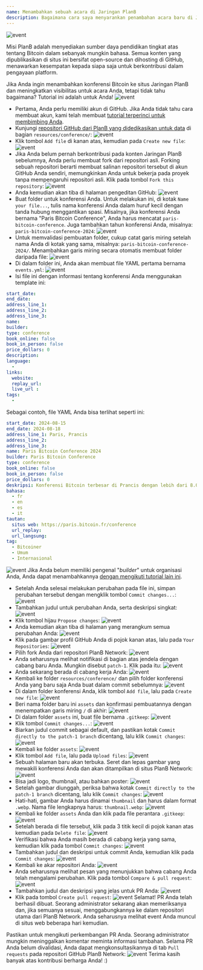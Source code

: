 ```yaml
---
name: Menambahkan sebuah acara di Jaringan PlanB
description: Bagaimana cara saya menyarankan penambahan acara baru di Jaringan PlanB?
---
```

![event](assets/cover.webp)

Misi PlanB adalah menyediakan sumber daya pendidikan tingkat atas tentang Bitcoin dalam sebanyak mungkin bahasa. Semua konten yang dipublikasikan di situs ini bersifat open-source dan dihosting di GitHub, menawarkan kesempatan kepada siapa saja untuk berkontribusi dalam pengayaan platform.

Jika Anda ingin menambahkan konferensi Bitcoin ke situs Jaringan PlanB dan meningkatkan visibilitas untuk acara Anda, tetapi tidak tahu bagaimana? Tutorial ini adalah untuk Anda!
![event](assets/01.webp)
- Pertama, Anda perlu memiliki akun di GitHub. Jika Anda tidak tahu cara membuat akun, kami telah membuat [tutorial terperinci untuk membimbing Anda](https://planb.network/tutorials/others/contribution/create-github-account-a75fc39d-f0d0-44dc-9cd5-cd94aee0c07c).
- Kunjungi [repositori GitHub dari PlanB yang didedikasikan untuk data](https://github.com/PlanB-Network/bitcoin-educational-content/tree/dev/resources/conference) di bagian `resources/conference/`:
![event](assets/02.webp)
- Klik tombol `Add file` di kanan atas, kemudian pada `Create new file`:
![event](assets/03.webp)
- Jika Anda belum pernah berkontribusi pada konten Jaringan PlanB sebelumnya, Anda perlu membuat fork dari repositori asli. Forking sebuah repositori berarti membuat salinan repositori tersebut di akun GitHub Anda sendiri, memungkinkan Anda untuk bekerja pada proyek tanpa mempengaruhi repositori asli. Klik pada tombol `Fork this repository`:
![event](assets/04.webp)
- Anda kemudian akan tiba di halaman pengeditan GitHub:
![event](assets/05.webp)
- Buat folder untuk konferensi Anda. Untuk melakukan ini, di kotak `Name your file...`, tulis nama konferensi Anda dalam huruf kecil dengan tanda hubung menggantikan spasi. Misalnya, jika konferensi Anda bernama "Paris Bitcoin Conference", Anda harus mencatat `paris-bitcoin-conference`. Juga tambahkan tahun konferensi Anda, misalnya: `paris-bitcoin-conference-2024`:
![event](assets/06.webp)
- Untuk memvalidasi pembuatan folder, cukup catat garis miring setelah nama Anda di kotak yang sama, misalnya: `paris-bitcoin-conference-2024/`. Menambahkan garis miring secara otomatis membuat folder daripada file:
![event](assets/07.webp)
- Di dalam folder ini, Anda akan membuat file YAML pertama bernama `events.yml`:
![event](assets/08.webp)
- Isi file ini dengan informasi tentang konferensi Anda menggunakan template ini:

```yaml
start_date:
end_date:
address_line_1:
address_line_2: 
address_line_3: 
name:
builder:
type: conference
book_online: false
book_in_person: false
price_dollars: 0
description:
language: 
  - 
links:
  website:
  replay_url:    
  live_url :
tags: 
  - 
```

Sebagai contoh, file YAML Anda bisa terlihat seperti ini:

```yaml
start_date: 2024-08-15
end_date: 2024-08-18
address_line_1: Paris, Prancis
address_line_2: 
address_line_3: 
name: Paris Bitcoin Conference 2024
builder: Paris Bitcoin Conference
type: conference
book_online: false
book_in_person: false
price_dollars: 0
deskripsi: Konferensi Bitcoin terbesar di Prancis dengan lebih dari 8.000 peserta setiap tahunnya!
bahasa:
  - fr
  - en
  - es
  - it
tautan:
  situs web: https://paris.bitcoin.fr/conference
  url_replay:
  url_langsung:
tag:
  - Bitcoiner
  - Umum
  - Internasional
```
![event](assets/09.webp)
Jika Anda belum memiliki pengenal "*builder*" untuk organisasi Anda, Anda dapat menambahkannya [dengan mengikuti tutorial lain ini](https://planb.network/tutorials/others/contribution/add-builder-b5834c46-6dcc-4064-8d68-1ef529991d3d).

- Setelah Anda selesai melakukan perubahan pada file ini, simpan perubahan tersebut dengan mengklik tombol `Commit changes...`:
![event](assets/10.webp)
- Tambahkan judul untuk perubahan Anda, serta deskripsi singkat:
![event](assets/11.webp)
- Klik tombol hijau `Propose changes`:
![event](assets/12.webp)
- Anda kemudian akan tiba di halaman yang merangkum semua perubahan Anda:
![event](assets/13.webp)
- Klik pada gambar profil GitHub Anda di pojok kanan atas, lalu pada `Your Repositories`:
![event](assets/14.webp)
- Pilih fork Anda dari repositori PlanB Network:
![event](assets/15.webp)
- Anda seharusnya melihat notifikasi di bagian atas jendela dengan cabang baru Anda. Mungkin disebut `patch-1`. Klik pada itu:
![event](assets/16.webp)
- Anda sekarang berada di cabang kerja Anda:
![event](assets/17.webp)
- Kembali ke folder `resources/conference/` dan pilih folder konferensi Anda yang baru saja Anda buat dalam commit sebelumnya:
![event](assets/18.webp)
- Di dalam folder konferensi Anda, klik tombol `Add file`, lalu pada `Create new file`:
![event](assets/19.webp)
- Beri nama folder baru ini `assets` dan konfirmasi pembuatannya dengan menempatkan garis miring `/` di akhir:
![event](assets/20.webp)
- Di dalam folder `assets` ini, buat file bernama `.gitkeep`:
![event](assets/21.webp)
- Klik tombol `Commit changes...`:
![event](assets/22.webp)
- Biarkan judul commit sebagai default, dan pastikan kotak `Commit directly to the patch-1 branch` dicentang, lalu klik `Commit changes`:
![event](assets/23.webp)
- Kembali ke folder `assets`:
![event](assets/24.webp)
- Klik tombol `Add file`, lalu pada `Upload files`: ![event](assets/25.webp)
- Sebuah halaman baru akan terbuka. Seret dan lepas gambar yang mewakili konferensi Anda dan akan ditampilkan di situs PlanB Network:
![event](assets/26.webp)
- Bisa jadi logo, thumbnail, atau bahkan poster:
![event](assets/27.webp)
- Setelah gambar diunggah, periksa bahwa kotak `Commit directly to the patch-1 branch` dicentang, lalu klik `Commit changes`:
![event](assets/28.webp)
- Hati-hati, gambar Anda harus dinamai `thumbnail` dan harus dalam format `.webp`. Nama file lengkapnya harus: `thumbnail.webp`:
![event](assets/29.webp)
- Kembali ke folder `assets` Anda dan klik pada file perantara `.gitkeep`:
![event](assets/30.webp)
- Setelah berada di file tersebut, klik pada 3 titik kecil di pojok kanan atas kemudian pada `Delete file`: ![event](assets/31.webp)
- Verifikasi bahwa Anda masih berada di cabang kerja yang sama, kemudian klik pada tombol `Commit changes`:
![event](assets/32.webp)
- Tambahkan judul dan deskripsi untuk commit Anda, kemudian klik pada `Commit changes`:
![event](assets/33.webp)
- Kembali ke akar repositori Anda:
![event](assets/34.webp)
- Anda seharusnya melihat pesan yang menunjukkan bahwa cabang Anda telah mengalami perubahan. Klik pada tombol `Compare & pull request`:
![event](assets/35.webp)
- Tambahkan judul dan deskripsi yang jelas untuk PR Anda:
![event](assets/36.webp)
- Klik pada tombol `Create pull request`:
![event](assets/37.webp)
Selamat! PR Anda telah berhasil dibuat. Seorang administrator sekarang akan memeriksanya dan, jika semuanya sesuai, menggabungkannya ke dalam repositori utama dari PlanB Network. Anda seharusnya melihat event Anda muncul di situs web beberapa hari kemudian.

Pastikan untuk mengikuti perkembangan PR Anda. Seorang administrator mungkin meninggalkan komentar meminta informasi tambahan. Selama PR Anda belum divalidasi, Anda dapat mengkonsultasikannya di tab `Pull requests` pada repositori GitHub PlanB Network:
![event](assets/38.webp)
Terima kasih banyak atas kontribusi berharga Anda! :)
